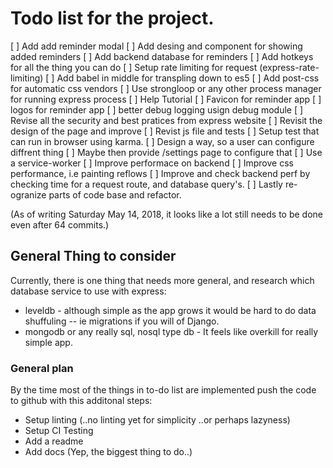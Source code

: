 # Todo list for the project.
[ ] Add add reminder modal
[ ] Add desing and component for showing added reminders
[ ] Add backend database for reminders
[ ] Add hotkeys for all the thing you can do
[ ] Setup rate limiting for request (express-rate-limiting)
[ ] Add babel in middle for transpling down to es5
[ ] Add post-css for automatic css vendors
[ ] Use strongloop or any other process manager for running express process
[ ] Help Tutorial
[ ] Favicon for reminder app
[ ] logos for reminder app
[ ] better debug logging usign debug module
[ ] Revise all the security and best pratices from express website
[ ] Revisit the design of the page and improve
[ ] Revist js file and tests
[ ] Setup test that can run in browser using karma.
[ ] Design a way, so a user can configure diffrent thing
[ ] Maybe then provide /settings page to configure that
[ ] Use a service-worker
[ ] Improve performace on backend
[ ] Improve css performance, i.e painting reflows
[ ] Improve and check backend perf by checking time for a request route,
    and database query's.
[ ] Lastly re-ogranize parts of code base and refactor.

(As of writing Saturday May 14, 2018, it looks like a lot still needs to be done
even after 64 commits.)

## General Thing to consider

Currently, there is one thing that needs more general, and
research which database service to use with express:
  - leveldb - although simple as the app grows it would be hard to
    do data shuffuling -- ie migrations if you will of Django.
  - mongodb or any really sql, nosql type db - It feels like overkill
    for really simple app.

### General plan
By the time most of the things in to-do list are implemented
push the code to github with this additonal steps:
  - Setup linting (..no linting yet for simplicity ..or perhaps lazyness)
  - Setup CI Testing
  - Add a readme
  - Add docs (Yep, the biggest thing to do..)
